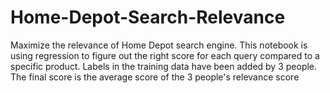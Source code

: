 # Home-Depot-Search-Relevance
Maximize the relevance of Home Depot search engine. This notebook is using regression to figure out the right score for each query compared to a specific product. Labels in the training data have been added by 3 people. The final score is the average score of the 3 people's relevance score
